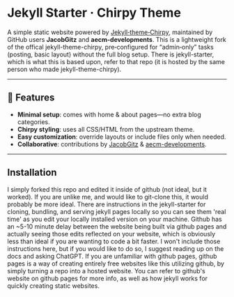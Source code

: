 # Jekyll Starter · Chirpy Theme

A simple static website powered by [Jekyll‑theme‑Chirpy](https://github.com/cotes2020/jekyll-theme-chirpy), maintained by GitHub users **JacobGitz** and **aecm-developments**. This is a lightweight fork of the offical jekyll-theme-chirpy, pre‑configured for “admin‑only” tasks (posting, basic layout) without the full blog setup. There is jekyll-starter, which is what this is based upon, refer to that repo (it is hosted by the same person who made jekyll-theme-chirpy).

---

## 🚀 Features

- **Minimal setup**: comes with home & about pages—no extra blog categories.
- **Chirpy styling**: uses all CSS/HTML from the upstream theme.
- **Easy customization**: override layouts or include files only when needed.
- **Collaborative**: contributions by [JacobGitz](https://github.com/JacobGitz) & [aecm-developments](https://github.com/aecm-developments).

---

## Installation

I simply forked this repo and edited it inside of github (not ideal, but it worked). If you are unlike me, and would like to git-clone this, it would probably be more ideal. There are instructions in the jekyll-starter for cloning, bundling, and serving jekyll pages locally so you can see them 'real time' as you edit your locally installed version on your machine. Github has an ~5-10 minute delay between the website being built via github pages and actually seeing those edits reflected on your website, which is obviously less than ideal if you are wanting to code a bit faster. I won't include those instructions here, but if you would like to do so, I suggest reading up on the docs and asking ChatGPT. If you are unfamiliar with github pages, github pages is a way of creating entirely free websites like this utilizing github, by simply turning a repo into a hosted website. You can refer to github's website on github pages for more info, as well as how jekyll works for quickly creating static websites. 
